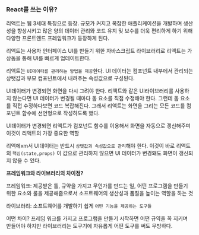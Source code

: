 ### React를 쓰는 이유? 

리액트는 웹 3세대 특징으로 등장. 규모가 커지고 복잡한 애플리케이션을 개발하며 생산성을 향상시키고 많은 양의 데이터 관리와 코드 유지 및 보수를 더욱 편리하게 하기 위해 다양한 프론트엔드 프레임워크가 등장하게 된다.

리액트는 사용자 인터페이스 UI를 만들기 위한 자바스크립트 라이브러리로 리액트는 가상돔을 통해 UI를 빠르게 업데이트한다.

리액트는 `UI데이터를 관리하는 방법을 제공`한다. UI 데이터는 컴포넌트 내부에서 관리되는 상탯값과 부모 컴포넌트에서 내려주는 속성값으로 구성된다.

UI데이터가 변경되면 화면을 다시 그려야 한다. 리액트와 같은 UI라이브러리를 사용하지 않는다면 UI 데이터가 변경될 때마다 돔 요소를 직접 수정해야 한다. 그런데 돔 요소를 직접 수정하다보면 코드 복잡해진다. 그래서 리액트는 화면을 그리는 모든 코드를 컴포넌트 함수에 선언형으로 작성하도록 했다.

UI데이터가 변경되면 리액트가 컴포넌트 함수를 이용해서 화면을 자동으로 갱신해주며 이것이 리액트의 가장 중요한 역할

리액에xm서 UI데이터는 반드시 `상탯값과 속성값으로 관리`해야 한다. 이것이 바로 리액트의 `핵심(state,props)` 이 값으로 관리하지 않으면 UI 데이터가 변경돼도 화면이 갱신되지 않을 수 있다.

**프레임워크와 라이브러리의 차이점?**

프레임워크: 제공받은 틀, 규약을 가지고 무언가를 만드는 일, 어떤 프로그램을 만들기 위한 요소와 룰을 제공해줌으로서 소프트웨어의 생산성과 품질을 높이는 역할을 하는 것

라이브러리: 소프트웨어를 개발하기 쉽게 `어떤 기능을 제공하는 도구들`

어떤 차이? 프레임 워크를 가지고 프로그램을 만들기 시작하면 어떤 규약을 꼭 지키며 만들어야 하지만 라이브러리는 도구기에 자유롭게 어떤 도구를 써도 무방하다.
